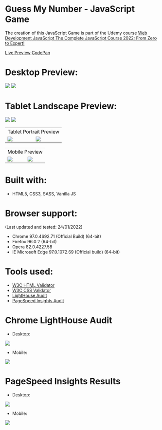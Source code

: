 # Guess My Number - JavaScript Game
The creation of this JavaScript Game is part of the Udemy course [Web Development
JavaScript
The Complete JavaScript Course 2022: From Zero to Expert!](https://www.udemy.com/course/the-complete-javascript-course/)

[Live Preview](https://ralitsavoronevska.github.io/guess-my-number/)
[CodePan](https://codepen.io/ralitsavoronevska/pen/eYGqybJ)

# Desktop Preview:
<img src="dist/img/guess-my-number-desktop-preview-1.jpg" />
<img src="dist/img/guess-my-number-desktop-preview-2.jpg" />

# Tablet Landscape Preview:
<img src="dist/img/guess-my-number-tablet-preview-landscape-1.jpg"/>
<img src="dist/img/guess-my-number-tablet-preview-landscape-2.jpg"/>

<table>
  <tr>
    <td colspan="2">Tablet Portrait Preview</td>
  </tr>
  <tr>
    <td><img src="dist/img/guess-my-number-tablet-preview-portrait-1.jpg"></td>
    <td><img src="dist/img/guess-my-number-tablet-preview-portrait-2.jpg"></td>
  </tr>
 </table>

<table>
  <tr>
    <td colspan="2">Mobile Preview</td>
  </tr>
  <tr>
    <td><img src="dist/img/guess-my-number-mobile-preview-1.jpg"></td>
    <td><img src="dist/img/guess-my-number-mobile-preview-2.jpg"></td>
  </tr>
 </table>

# Built with:
* HTML5, CSS3, SASS, Vanilla JS

# Browser support:
(Last updated and tested: 24/01/2022)
* Chrome 97.0.4692.71 (Official Build) (64-bit)
* Firefox 96.0.2 (64-bit)
* Opera 82.0.4227.58
* IE Microsoft Edge 97.0.1072.69 (Official build) (64-bit)

# Tools used:
* [W3C HTML Validator](https://validator.w3.org/)
* [W3C CSS Validator](https://jigsaw.w3.org/css-validator/)
* [LightHouse Audit](https://developers.google.com/web/tools/lighthouse/)
* [PageSpeed Insights Audit](https://developers.google.com/speed/pagespeed/insights/)

# Chrome LightHouse Audit

* Desktop:
<img src="dist/img/guess-my-number-desktop-LightHouse-Audit.jpg" />

* Mobile:
<img src="dist/img/guess-my-number-mobile-LightHouse-Audit.jpg" />

# PageSpeed Insights Results

* Desktop:
<img src="dist/img/guess-my-number-PageSpeed-Insights-desktop.jpg" />

* Mobile:
<img src="dist/img/guess-my-number-PageSpeed-Insights-mobile.jpg" />
